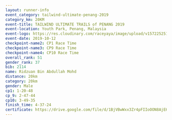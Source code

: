 ```yaml
---
layout: runner-info 
event_category: tailwind-ultimate-penang-2019 
category_km: 20KM 
event-title: TAILWIND ULTIMATE TRAILS of PENANG 2019 
event-location: Youth Park, Penang, Malaysia 
event-logo: https://res.cloudinary.com/raceyaya/image/upload/v1572252513/logo/utop-2019_h9tzys.jpg 
event-date: 2019-10-12 
checkpoint-name2: CP1 Race Time 
checkpoint-name3: CP9 Race Time 
checkpoint-name4: CP10 Race Time 
overall_rank: 51
gender_rank: 37
bib: 2114
name: Ridzuan Bin Abdullah Mohd
distance: 20km
category: 20km
gender: Male
cp1: 1-20-48
cp_9: 2-47-44
cp10: 3-49-35
finish_time: 4-37-24
certificate: https://drive.google.com/file/d/1BjVBwWxx3Zr4pFIIoOON8AjEHZzA-W8J/view?usp=sharing
---
```

